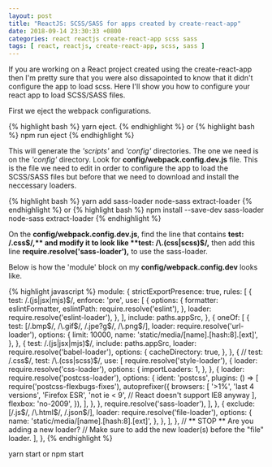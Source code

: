 ```yaml
---
layout: post
title: "ReactJS: SCSS/SASS for apps created by create-react-app"
date: 2018-09-14 23:30:33 +0800
categories: react reactjs create-react-app scss sass
tags: [ react, reactjs, create-react-app, scss, sass ]
---
```


If you are working on a React project created using the create-react-app then
I'm pretty sure that you were also dissapointed to know that it didn't configure
the app to load scss. Here I'll show you how to configure your react app to load
SCSS/SASS files.

First we eject the webpack configurations.

{% highlight bash %}
yarn eject.
{% endhighlight %}
or
{% highlight bash %}
npm run eject
{% endhighlight %}

This will generate the *'scripts'* and *'config'* directories. The one we need
is on the *'config'* directory. Look for **config/webpack.config.dev.js** file.
This is the file we need to edit in order to configure the app to load the
SCSS/SASS files but before that we need to download and install the neccessary
loaders.

{% highlight bash %}
yarn add sass-loader node-sass extract-loader
{% endhighlight %}
or
{% highlight bash %}
npm install --save-dev sass-loader node-sass extract-loader
{% endhighlight %}


On the **config/webpack.config.dev.js**, find the line that contains
**test: /\.css$/,**  and modify it to look like **test: /\.(css|scss)$/,**
then add this line **require.resolve('sass-loader'),** to use the sass-loader.


Below is how the 'module' block on my **config/webpack.config.dev** looks like.

{% highlight javascript %}
module: {
  strictExportPresence: true,
  rules: [
    {
      test: /\.(js|jsx|mjs)$/,
      enforce: 'pre',
      use: [
        {
          options: {
            formatter: eslintFormatter,
            eslintPath: require.resolve('eslint'),
          },
          loader: require.resolve('eslint-loader'),
        },
      ],
      include: paths.appSrc,
    },
    {
      oneOf: [
        {
          test: [/\.bmp$/, /\.gif$/, /\.jpe?g$/, /\.png$/],
          loader: require.resolve('url-loader'),
          options: {
            limit: 10000,
            name: 'static/media/[name].[hash:8].[ext]',
          },
        },
        {
          test: /\.(js|jsx|mjs)$/,
          include: paths.appSrc,
          loader: require.resolve('babel-loader'),
          options: {
            cacheDirectory: true,
          },
        },
        {
          // test: /\.css$/,
          test: /\.(css|scss)$/,
          use: [
            require.resolve('style-loader'),
            {
              loader: require.resolve('css-loader'),
              options: {
                importLoaders: 1,
              },
            },
            {
              loader: require.resolve('postcss-loader'),
              options: {
                ident: 'postcss',
                plugins: () => [
                  require('postcss-flexbugs-fixes'),
                  autoprefixer({
                    browsers: [
                      '>1%',
                      'last 4 versions',
                      'Firefox ESR',
                      'not ie < 9', // React doesn't support IE8 anyway
                    ],
                    flexbox: 'no-2009',
                  }),
                ],
              },
            },
            require.resolve('sass-loader'),
          ],
        },
        {
          exclude: [/\.js$/, /\.html$/, /\.json$/],
          loader: require.resolve('file-loader'),
          options: {
            name: 'static/media/[name].[hash:8].[ext]',
          },
        },
      ],
    },
    // ** STOP ** Are you adding a new loader?
    // Make sure to add the new loader(s) before the "file" loader.
  ],
},
{% endhighlight %}

yarn start
or
npm start


